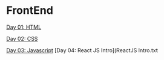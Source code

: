# FrontEnd

[Day 01: HTML](/HTML_Notes.txt) 

[Day 02: CSS](/CSS_notes.txt)

[Day 03: Javascript](/javascript.txt)
[Day 04: React JS Intro](ReactJS Intro.txt


